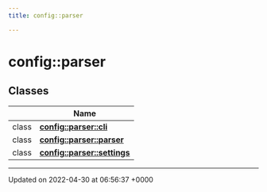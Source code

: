 ```yaml
---
title: config::parser

---
```


# config::parser



## Classes

|                | Name           |
| -------------- | -------------- |
| class | **[config::parser::cli](Classes/classconfig_1_1parser_1_1cli.md)**  |
| class | **[config::parser::parser](Classes/classconfig_1_1parser_1_1parser.md)**  |
| class | **[config::parser::settings](Classes/classconfig_1_1parser_1_1settings.md)**  |






-------------------------------

Updated on 2022-04-30 at 06:56:37 +0000